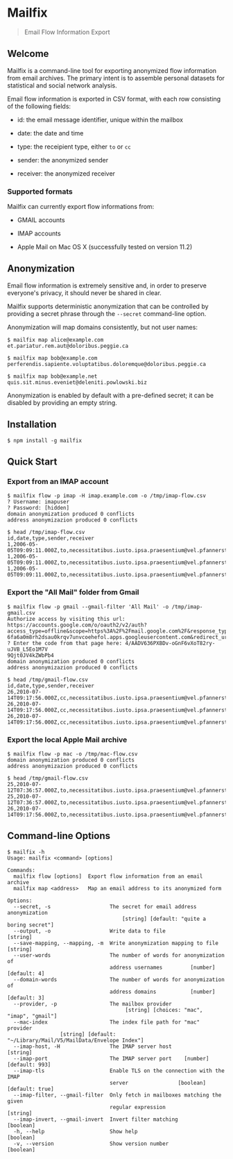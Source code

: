 # Mailfix

> Email Flow Information Export


## Welcome

Mailfix is a command-line tool for exporting anonymized flow
information from email archives. The primary intent is to assemble
personal datasets for statistical and social network analysis.

Email flow information is exported in CSV format, with each row
consisting of the following fields:

 * id: the email message identifier, unique within the mailbox

 * date: the date and time

 * type: the receipient type, either `to` or `cc`

 * sender: the anonymized sender

 * receiver: the anonymized receiver


### Supported formats

Mailfix can currently export flow informations from:

 * GMAIL accounts

 * IMAP accounts

 * Apple Mail on Mac OS X (successfully tested on version 11.2)


## Anonymization

Email flow information is extremely sensitive and, in order to
preserve everyone's privacy, it should never be shared in
clear.

Mailfix supports deterministic anonymization that can be controlled by
providing a secret phrase through the `--secret` command-line
option.

Anonymization will map domains consistently, but not user names:

```
$ mailfix map alice@example.com
et.pariatur.rem.aut@doloribus.peggie.ca

$ mailfix map bob@example.com
perferendis.sapiente.voluptatibus.doloremque@doloribus.peggie.ca

$ mailfix map bob@example.net
quis.sit.minus.eveniet@deleniti.powlowski.biz

```

Anonymization is enabled by default with a pre-defined secret; it can
be disabled by providing an empty string.


## Installation

```
$ npm install -g mailfix
```


## Quick Start


### Export from an IMAP account

```
$ mailfix flow -p imap -H imap.example.com -o /tmp/imap-flow.csv
? Username: imapuser
? Password: [hidden]
domain anonymization produced 0 conflicts
address anonymizazion produced 0 conflicts

$ head /tmp/imap-flow.csv 
id,date,type,sender,receiver
1,2006-05-05T09:09:11.000Z,to,necessitatibus.iusto.ipsa.praesentium@vel.pfannerstill.biz,omnis.est.quo.explicabo@vel.pfannerstill.biz
1,2006-05-05T09:09:11.000Z,to,necessitatibus.iusto.ipsa.praesentium@vel.pfannerstill.biz,dolores.eum.sint.vitae@vel.pfannerstill.biz
1,2006-05-05T09:09:11.000Z,to,necessitatibus.iusto.ipsa.praesentium@vel.pfannerstill.biz,porro.quia.qui.suscipit@vel.pfannerstill.biz
```


### Export the "All Mail" folder from Gmail

```
$ mailfix flow -p gmail --gmail-filter 'All Mail' -o /tmp/imap-gmail.csv
Authorize access by visiting this url: https://accounts.google.com/o/oauth2/v2/auth?access_type=offline&scope=https%3A%2F%2Fmail.google.com%2F&response_type=code&client_id=327407735637-6fa6a0m8rh2dsau0krqv7unvcoehefol.apps.googleusercontent.com&redirect_uri=urn%3Aietf%3Awg%3Aoauth%3A2.0%3Aoob
? Enter the code from that page here: 4/AADV636PXBDv-oGnF6vXoT82ry-uJVB_L5Eo1M7V
9Qjt0JV4kZWbPb4
domain anonymization produced 0 conflicts
address anonymizazion produced 0 conflicts

$ head /tmp/gmail-flow.csv
id,date,type,sender,receiver
26,2010-07-14T09:17:56.000Z,cc,necessitatibus.iusto.ipsa.praesentium@vel.pfannerstill.biz,atque.sed.molestiae.debitis@dignissimos.beier.net
26,2010-07-14T09:17:56.000Z,cc,necessitatibus.iusto.ipsa.praesentium@vel.pfannerstill.biz,in.expedita.nisi.nihil@ut.braun.biz
26,2010-07-14T09:17:56.000Z,cc,necessitatibus.iusto.ipsa.praesentium@vel.pfannerstill.biz,iusto.consequatur.sint.deleniti@culpa.makenzie.name
```


### Export the local Apple Mail archive

```
$ mailfix flow -p mac -o /tmp/mac-flow.csv
domain anonymization produced 0 conflicts
address anonymizazion produced 0 conflicts

$ head /tmp/gmail-flow.csv
25,2010-07-12T07:36:57.000Z,to,necessitatibus.iusto.ipsa.praesentium@vel.pfannerstill.biz,et.aliquam.libero.commodi@dolorem.alva.us
25,2010-07-12T07:36:57.000Z,to,necessitatibus.iusto.ipsa.praesentium@vel.pfannerstill.biz,aliquam.officiis.non.rerum@incidunt.alfonzo.biz
26,2010-07-14T09:17:56.000Z,to,necessitatibus.iusto.ipsa.praesentium@vel.pfannerstill.biz,quidem.eum.quod.culpa@eaque.kiana.org
```


## Command-line Options

```
$ mailfix -h
Usage: mailfix <command> [options]

Commands:
  mailfix flow [options]  Export flow information from an email archive
  mailfix map <address>   Map an email address to its anonymized form

Options:
  --secret, -s                   The secret for email address anonymization
                                     [string] [default: "quite a boring secret"]
  --output, -o                   Write data to file                     [string]
  --save-mapping, --mapping, -m  Write anonymization mapping to file    [string]
  --user-words                   The number of words for anonymization of
                                 address usernames         [number] [default: 4]
  --domain-words                 The number of words for anonymization of
                                 address domains           [number] [default: 3]
  --provider, -p                 The mailbox provider
                                      [string] [choices: "mac", "imap", "gmail"]
  --mac-index                    The index file path for "mac" provider
                 [string] [default: "~/Library/Mail/V5/MailData/Envelope Index"]
  --imap-host, -H                The IMAP server host                   [string]
  --imap-port                    The IMAP server port    [number] [default: 993]
  --imap-tls                     Enable TLS on the connection with the IMAP
                                 server                [boolean] [default: true]
  --imap-filter, --gmail-filter  Only fetch in mailboxes matching the given
                                 regular expression                     [string]
  --imap-invert, --gmail-invert  Invert filter matching                [boolean]
  -h, --help                     Show help                             [boolean]
  -v, --version                  Show version number                   [boolean]

```

